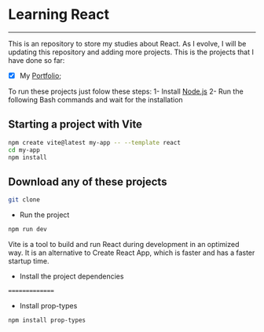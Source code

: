 # Learning React
---

This is an repository to store my studies about React. As I evolve, I will be updating this repository and adding more projects.
This is the projects that I have done so far:
- [x] My [Portfolio](https://github.com/frcelipe7/learning_react/tree/main/portifolio/portifolio);


To run these projects just folow these steps:
1- Install [Node.js](https://nodejs.org/en/)
2- Run the following Bash commands and wait for the installation

## Starting a project with Vite
```bash
npm create vite@latest my-app -- --template react
cd my-app
npm install
```

## Download any of these projects
```bash
git clone
```

- Run the project
```bash
npm run dev
```

Vite is a tool to build and run React during development in an optimized way. It is an alternative to Create React App, which is faster and has a faster startup time.

- Install the project dependencies
```bash
=============
```

- Install prop-types
```bash
npm install prop-types
```

